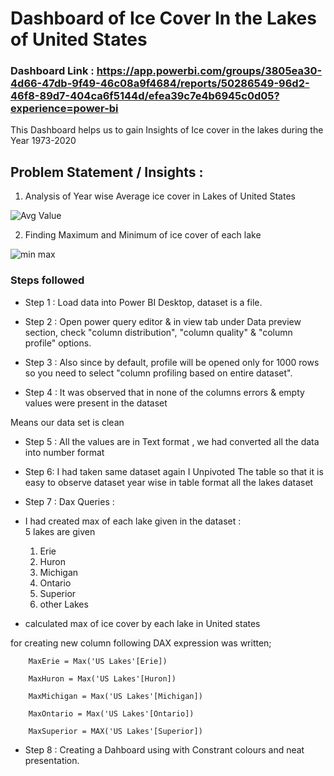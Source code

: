 
# Dashboard of Ice Cover In the Lakes of United States

### Dashboard Link :  https://app.powerbi.com/groups/3805ea30-4d66-47db-9f49-46c08a9f4684/reports/50286549-96d2-46f8-89d7-404ca6f5144d/efea39c7e4b6945c0d05?experience=power-bi

This Dashboard helps us to gain Insights of Ice cover in the lakes 
during the Year 1973-2020 




## Problem Statement / Insights :

1. Analysis of Year wise  Average ice  cover in Lakes of United States

![Avg Value ](https://github.com/user-attachments/assets/1adfd5c9-d179-4dfd-92df-f408dddb4cd5)


2. Finding Maximum and Minimum of ice cover of each lake 
 
![min max](https://github.com/user-attachments/assets/22594a5e-340b-439a-9276-eff6837985c7)


### Steps followed 

- Step 1 : Load data into Power BI Desktop, dataset is a   file.

- Step 2 : Open power query editor & in view tab under Data preview section, check "column distribution", "column quality" & "column profile" options.

- Step 3 : Also since by default, profile will be opened only for 1000 rows so you need to select "column profiling based on entire dataset".

- Step 4 : It was observed that in none of the columns errors & empty values were present in the dataset 

Means our data set is clean


- Step 5 : All the values are in Text format , we had converted all the data   into number format 

- Step  6: I had taken same dataset again I Unpivoted The table so that  it  is easy to observe dataset year wise in table format  all the lakes dataset 

- Step 7 : 
Dax Queries  :
- I had  created  max  of each lake given in the dataset :  
  5 lakes are given 
  1. Erie
  2. Huron
  3. Michigan
  4. Ontario
  5. Superior
  6. other Lakes 

- calculated max of  ice cover by each lake in United states
 

for creating new column following DAX expression was written;
       
        MaxErie = Max('US Lakes'[Erie]) 

        MaxHuron = Max('US Lakes'[Huron]) 

        MaxMichigan = Max('US Lakes'[Michigan])

        MaxOntario = Max('US Lakes'[Ontario])

        MaxSuperior = MAX('US Lakes'[Superior])

       
- Step 8  : Creating a Dahboard  using with Constrant colours and neat presentation.
